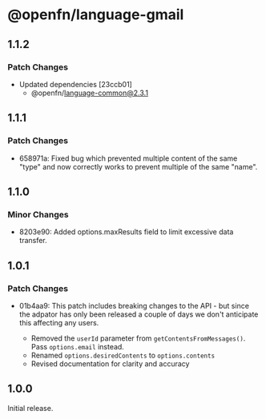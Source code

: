 # @openfn/language-gmail

## 1.1.2

### Patch Changes

- Updated dependencies [23ccb01]
  - @openfn/language-common@2.3.1

## 1.1.1

### Patch Changes

- 658971a: Fixed bug which prevented multiple content of the same "type" and now
  correctly works to prevent multiple of the same "name".

## 1.1.0

### Minor Changes

- 8203e90: Added options.maxResults field to limit excessive data transfer.

## 1.0.1

### Patch Changes

- 01b4aa9: This patch includes breaking changes to the API - but since the
  adpator has only been released a couple of days we don't anticipate this
  affecting any users.

  - Removed the `userId` parameter from `getContentsFromMessages()`. Pass
    `options.email` instead.
  - Renamed `options.desiredContents` to `options.contents`
  - Revised documentation for clarity and accuracy

## 1.0.0

Initial release.
